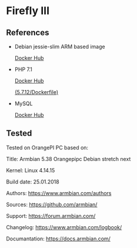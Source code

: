 # Firefly III

## References

  * Debian jessie-slim ARM based image

	[Docker Hub](https://hub.docker.com/r/arm32v7/debian/)

  * PHP 7.1

	[Docker Hub](https://hub.docker.com/_/php/)

	[(5.7.12/Dockerfile)](https://github.com/docker-library/php/blob/f504394473ea762a02a707325a9114df02987e71/7.1/jessie/apache/Dockerfile)

  * MySQL

	[Docker Hub](https://hub.docker.com/r/beercan1989/arm-mysql/)

## Tested
  Tested on OrangePI PC based on:

  Title:			Armbian 5.38 Orangepipc Debian stretch next

  Kernel:			Linux 4.14.15

  Build date:		        25.01.2018

  Authors:		        https://www.armbian.com/authors

  Sources: 		        https://github.com/armbian/

  Support: 		        https://forum.armbian.com/

  Changelog: 		        https://www.armbian.com/logbook/

  Documantation:		https://docs.armbian.com/
